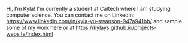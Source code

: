 Hi, I’m Kyla! I'm currently a student at Caltech where I am studying computer science.
You can contact me on LinkedIn: https://www.linkedin.com/in/kyla-yu-swanson-947a941bb/ 
and sample some of my work here or at https://kylays.github.io/projects-website/index.html

<!---
kylays/kylays is a ✨ special ✨ repository because its `README.md` (this file) appears on your GitHub profile.
You can click the Preview link to take a look at your changes.
--->
